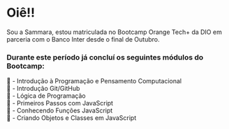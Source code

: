 # Oiê!! 
Sou a Sammara, estou matriculada no Bootcamp Orange Tech+ da DIO em parceria com o Banco Inter desde o final de Outubro.

### Durante este período já concluí os seguintes módulos do Bootcamp: 

:pushpin: - Introdução à Programação e Pensamento Computacional <br>
:pushpin: - Introdução Git/GitHub <br>
:pushpin: - Lógica de Programação <br>
:pushpin: - Primeiros Passos com JavaScript <br>
:pushpin: - Conhecendo Funções JavaScript <br>
:pushpin: - Criando Objetos e Classes em JavaScript
